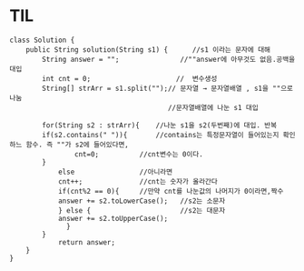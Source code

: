 # TIL
    class Solution {
        public String solution(String s1) {      //s1 이라는 문자에 대해
            String answer = "";               //""answer에 아무것도 없음.공백을 대입
            int cnt = 0;                     //  변수생성      
            String[] strArr = s1.split("");// 문자열 → 문자열배열 , s1을 ""으로 나눔
                                           //문자열배열에 나눈 s1 대입

            for(String s2 : strArr){    //나눈 s1을 s2(두번째)에 대입. 반복
            if(s2.contains(" ")){       //contains는 특정문자열이 들어있는지 확인하느 함수. 즉 ""가 s2에 들어있다면,
                    cnt=0;          //cnt변수는 0이다.
            }
                else                //아니라면
                cnt++;              //cnt는 숫자가 올라간다
                if(cnt%2 == 0){     //만약 cnt를 나눈값의 나머지가 0이라면,짝수
                answer += s2.toLowerCase();   //s2는 소문자 
                } else {                      //s2는 대문자 
                answer += s2.toUpperCase();
                  }
            }
                return answer;                 
        }
    }
